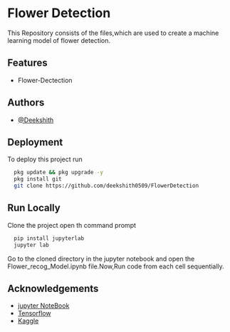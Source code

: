 
# Flower Detection

This Repository consists of the files,which are used to create a machine learning model of flower detection.
## Features

- Flower-Dectection
## Authors

- [@Deekshith](https://github.com/deekshith0509/)


## Deployment

To deploy this project run

```bash
  pkg update && pkg upgrade -y
  pkg install git
  git clone https://github.com/deekshith0509/FlowerDetection
```



## Run Locally

Clone the project
open th command prompt

```bash
  pip install jupyterlab
  jupyter lab
```
Go to the cloned directory in the jupyter notebook and open the 
Flower_recog_Model.ipynb file.Now,Run code from each cell sequentially.
## Acknowledgements

 - [jupyter NoteBook](https://jupyter.org/)
 - [Tensorflow](https://www.tensorflow.org/)
 - [Kaggle](https://www.kaggle.com/datasets/imsparsh/flowers-dataset)

